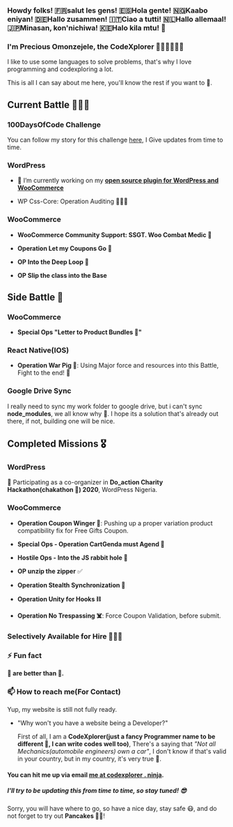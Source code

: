 ### Howdy folks!  🇫🇷salut les gens!  🇪🇸Hola gente!  🇳🇬Kaabo eniyan!  🇩🇪Hallo zusammen!  🇮🇹Ciao a tutti!  🇳🇱Hallo allemaal!  🇯🇵Minasan, kon'nichiwa!  🇰🇪Halo kila mtu! 👋

### I'm Precious Omonzejele, the CodeXplorer 🤾🏽‍♂️🥞🦜🤡
I like to use some languages to solve problems, that's why I love programming and codexploring a lot.

This is all I can say about me here, you'll know the rest if you want to 🦜.

## Current Battle 🦸🏽‍♂️

### 100DaysOfCode Challenge
You can follow my story for this challenge [here](https://twitter.com/preciousomonze/status/1309161055692750858), I Give updates from time to time.

### WordPress
 - 🔭 I’m currently working on my **[open source plugin for WordPress and WooCommerce](https://wordpress.org/plugins/woo-phone-validator)**

 - WP Css-Core: Operation Auditing 🕵🏼‍♂️

### WooCommerce
 - **WooCommerce Community Support: SSGT. Woo Combat Medic 🚒**

 - **Operation Let my Coupons Go 🐗**

 - **OP Into the Deep Loop 🤿**

 - **OP Slip the class into the Base**

## Side Battle 🤺
### WooCommerce
 - **Special Ops "Letter to Product Bundles 📝"**

### React Native(IOS)
 - **Operation War Pig 🐽**: Using Major force and resources into this Battle, Fight to the end! 🤺

### Google Drive Sync
 I really need to sync my work folder to google drive, but i can't sync **node_modules**, we all know why 🤧.
 I hope its a solution that's already out there, if not, building one will be nice.

## Completed Missions 🎖

### WordPress
🔭 Participating as a co-organizer in **Do_action Charity Hackathon(chakathon 🌝) 2020**, WordPress Nigeria.

### WooCommerce
 - **Operation Coupon Winger 🧧**: Pushing up a proper variation product compatibility fix for Free Gifts Coupon.
 - **Special Ops - Operation CartGenda must Agend 🐳**
 - **Hostile Ops - Into the JS rabbit hole 🐰**
 - **OP unzip the zipper** ✅
 - **Operation Stealth Synchronization 🐍**
 
 - **Operation Unity for Hooks ⛓**

 - **Operation No Trespassing ☠️**: Force Coupon Validation, before submit.



### Selectively Available for Hire 💅🏽😎

### ⚡ Fun fact
**🥞 are better than 🍕.**

### 📫 How to reach me(For Contact)
Yup, my website is still not fully ready.
 - "Why won't you have a website being a Developer?"

    First of all, I am a **CodeXplorer(just a fancy Programmer name to be different 🌝, I can write codes well too)**, There's a saying that _"Not all Mechanics(automobile engineers) own a car"_, I don't know if that's valid in your country, but in my country, it's very true 💯.


#### You can hit me up via email [me at codexplorer . ninja](mailto:me@codexplorer.ninja).

<!--
**Preciousomonze/preciousomonze** is a ✨ _special_ ✨ repository because its `README.md` (this file) appears on your GitHub profile.

Here are some ideas to get you started:

- 🔭 I’m currently working on ...
- 🌱 I’m currently learning ...
- 👯 I’m looking to collaborate on ...
- 🤔 I’m looking for help with ...
- 💬 Ask me about ...
- 📫 How to reach me: ...
- 😄 Pronouns: ...
- ⚡ Fun fact: ...
-->

##### I'll try to be updating this from time to time, so stay tuned! 😎
 Sorry, you will have where to go, so have a nice day, stay safe 😷, and do not forget to try out **Pancakes 💪🥞**!
